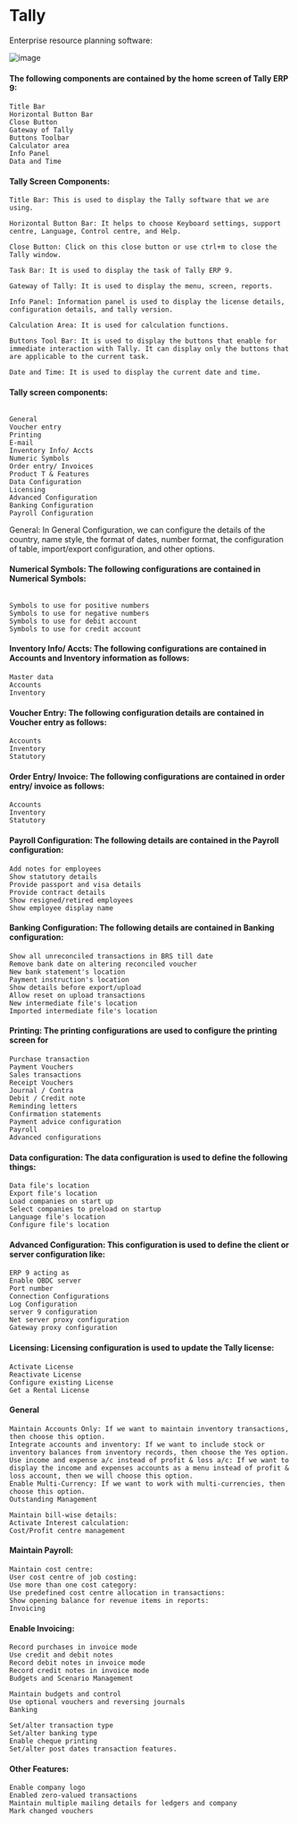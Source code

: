 # Tally
 Enterprise resource planning software:
 
 ![image](https://user-images.githubusercontent.com/11579239/130642015-fb1d2b91-3cdc-445d-b23d-60e9ad0a5114.png)
 
 #### The following components are contained by the home screen of Tally ERP 9:
 
```
Title Bar
Horizontal Button Bar
Close Button
Gateway of Tally
Buttons Toolbar
Calculator area
Info Panel
Data and Time
```
#### Tally Screen Components:

```
Title Bar: This is used to display the Tally software that we are using.

Horizontal Button Bar: It helps to choose Keyboard settings, support centre, Language, Control centre, and Help.

Close Button: Click on this close button or use ctrl+m to close the Tally window.

Task Bar: It is used to display the task of Tally ERP 9.

Gateway of Tally: It is used to display the menu, screen, reports.

Info Panel: Information panel is used to display the license details, configuration details, and tally version.

Calculation Area: It is used for calculation functions.

Buttons Tool Bar: It is used to display the buttons that enable for immediate interaction with Tally. It can display only the buttons that are applicable to the current task.

Date and Time: It is used to display the current date and time.

```

#### Tally screen components:

```

General
Voucher entry
Printing
E-mail
Inventory Info/ Accts
Numeric Symbols
Order entry/ Invoices
Product T & Features
Data Configuration
Licensing
Advanced Configuration
Banking Configuration
Payroll Configuration

```

General: In General Configuration, we can configure the details of the country, name style, the format of dates, number format, the configuration of table, import/export configuration, and other options.

#### Numerical Symbols: The following configurations are contained in Numerical Symbols:

```

Symbols to use for positive numbers
Symbols to use for negative numbers
Symbols to use for debit account
Symbols to use for credit account

 ```
 
#### Inventory Info/ Accts: The following configurations are contained in Accounts and Inventory information as follows:

```
Master data
Accounts
Inventory
```


#### Voucher Entry: The following configuration details are contained in Voucher entry as follows:

```
Accounts
Inventory
Statutory
```

#### Order Entry/ Invoice: The following configurations are contained in order entry/ invoice as follows:

```
Accounts
Inventory
Statutory
```

#### Payroll Configuration: The following details are contained in the Payroll configuration:

```
Add notes for employees
Show statutory details
Provide passport and visa details
Provide contract details
Show resigned/retired employees
Show employee display name
```

#### Banking Configuration: The following details are contained in Banking configuration:

```
Show all unreconciled transactions in BRS till date
Remove bank date on altering reconciled voucher
New bank statement's location
Payment instruction's location
Show details before export/upload
Allow reset on upload transactions
New intermediate file's location
Imported intermediate file's location

```

#### Printing: The printing configurations are used to configure the printing screen for

```
Purchase transaction
Payment Vouchers
Sales transactions
Receipt Vouchers
Journal / Contra
Debit / Credit note
Reminding letters
Confirmation statements
Payment advice configuration
Payroll
Advanced configurations
```

#### Data configuration: The data configuration is used to define the following things:

```
Data file's location
Export file's location
Load companies on start up
Select companies to preload on startup
Language file's location
Configure file's location
```

#### Advanced Configuration: This configuration is used to define the client or server configuration like:

```
ERP 9 acting as
Enable OBDC server
Port number
Connection Configurations
Log Configuration
server 9 configuration
Net server proxy configuration
Gateway proxy configuration
```

#### Licensing: Licensing configuration is used to update the Tally license:

```
Activate License
Reactivate License
Configure existing License
Get a Rental License
```

#### General

```
Maintain Accounts Only: If we want to maintain inventory transactions, then choose this option.
Integrate accounts and inventory: If we want to include stock or inventory balances from inventory records, then choose the Yes option.
Use income and expense a/c instead of profit & loss a/c: If we want to display the income and expenses accounts as a menu instead of profit & loss account, then we will choose this option.
Enable Multi-Currency: If we want to work with multi-currencies, then choose this option.
Outstanding Management

Maintain bill-wise details:
Activate Interest calculation:
Cost/Profit centre management
```

#### Maintain Payroll:
```
Maintain cost centre:
User cost centre of job costing:
Use more than one cost category:
Use predefined cost centre allocation in transactions:
Show opening balance for revenue items in reports:
Invoicing
```
#### Enable Invoicing:

```
Record purchases in invoice mode
Use credit and debit notes
Record debit notes in invoice mode
Record credit notes in invoice mode
Budgets and Scenario Management

Maintain budgets and control
Use optional vouchers and reversing journals
Banking

Set/alter transaction type
Set/alter banking type
Enable cheque printing
Set/alter post dates transaction features.
```

#### Other Features:

```
Enable company logo
Enabled zero-valued transactions
Maintain multiple mailing details for ledgers and company
Mark changed vouchers

```



